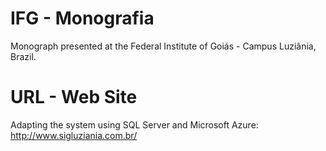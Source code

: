 # IFG - Monografia
Monograph presented at the Federal Institute of Goiás - Campus Luziânia, Brazil.

# URL - Web Site
Adapting the system using SQL Server and Microsoft Azure:
http://www.sigluziania.com.br/
